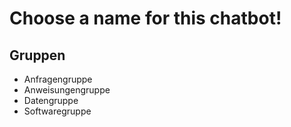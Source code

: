# Choose a name for this chatbot!

## Gruppen

- Anfragengruppe
- Anweisungengruppe
- Datengruppe
- Softwaregruppe
